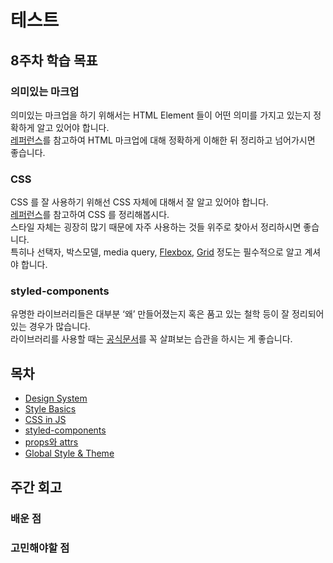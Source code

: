 # 테스트

## 8주차 학습 목표

### 의미있는 마크업

의미있는 마크업을 하기 위해서는 HTML Element 들이 어떤 의미를 가지고 있는지 정확하게 알고 있어야 합니다.\
[레퍼런스](https://developer.mozilla.org/ko/docs/Web/HTML/Reference)를 참고하여 HTML 마크업에 대해 정확하게 이해한 뒤 정리하고 넘어가시면 좋습니다.

### CSS

CSS 를 잘 사용하기 위해선 CSS 자체에 대해서 잘 알고 있어야 합니다.\
[레퍼런스](https://developer.mozilla.org/ko/docs/Web/CSS/Reference)를 참고하여 CSS 를 정리해봅시다.\
스타일 자체는 굉장히 많기 때문에 자주 사용하는 것들 위주로 찾아서 정리하시면 좋습니다.\
특히나 선택자, 박스모델, media query, [Flexbox](https://css-tricks.com/snippets/css/a-guide-to-flexbox/), [Grid](https://css-tricks.com/snippets/css/complete-guide-grid/) 정도는 필수적으로 알고 계셔야 합니다.

### styled-components

유명한 라이브러리들은 대부분 ‘왜’ 만들어졌는지 혹은 품고 있는 철학 등이 잘 정리되어 있는 경우가 많습니다.\
라이브러리를 사용할 때는 [공식문서](https://styled-components.com/docs/basics)를 꼭 살펴보는 습관을 하시는 게 좋습니다.

## 목차

- [Design System](./design-system.md)
- [Style Basics](./style-basics.md)
- [CSS in JS](./css-in-js.md)
- [styled-components](./styled-components.md)
- [props와 attrs](./props-and-attrs.md)
- [Global Style & Theme](./global-style-theme.md)

## 주간 회고

### 배운 점

### 고민해야할 점
